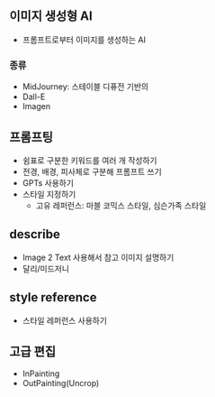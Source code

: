 ## 이미지 생성형 AI

- 프롬프트로부터 이미지를 생성하는 AI

### 종류

- MidJourney: 스테이블 디퓨전 기반의 
- Dall-E
- Imagen

## 프롬프팅

- 쉼표로 구분한 키워드를 여러 개 작성하기
- 전경, 배경, 피사체로 구분해 프롬프트 쓰기
- GPTs 사용하기
- 스타일 지정하기
	- 고유 레퍼런스: 마블 코믹스 스타일, 심슨가족 스타일

## describe

- Image 2 Text 사용해서 참고 이미지 설명하기
- 달리/미드저니

## style reference

- 스타일 레퍼런스 사용하기

## 고급 편집

- InPainting
- OutPainting(Uncrop)

